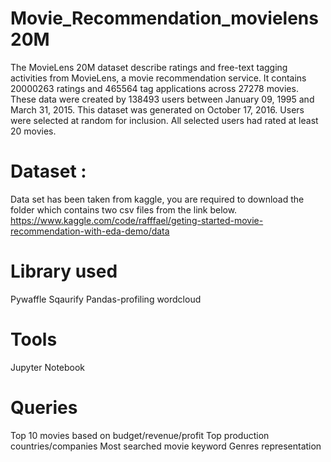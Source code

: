 # Movie_Recommendation_movielens20M
The MovieLens 20M dataset describe ratings and free-text tagging activities from MovieLens, a movie recommendation service. It contains 20000263 ratings and 465564 tag applications across 27278 movies. These data were created by 138493 users between January 09, 1995 and March 31, 2015. This dataset was generated on October 17, 2016. Users were selected at random for inclusion. All selected users had rated at least 20 movies.

# Dataset :
Data set has been taken from kaggle, you are required to download the folder which contains two csv files from the link below.
https://www.kaggle.com/code/rafffael/geting-started-movie-recommendation-with-eda-demo/data

# Library used
Pywaffle
Sqaurify
Pandas-profiling
wordcloud

# Tools 
Jupyter Notebook

# Queries
Top 10 movies based on budget/revenue/profit
Top production countries/companies
Most searched movie keyword
Genres representation





